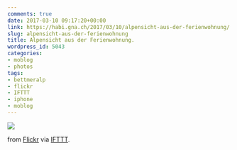 ```yaml
---
comments: true
date: 2017-03-10 09:17:20+00:00
link: https://habi.gna.ch/2017/03/10/alpensicht-aus-der-ferienwohnung/
slug: alpensicht-aus-der-ferienwohnung
title: Alpensicht aus der Ferienwohnung.
wordpress_id: 5043
categories:
- moblog
- photos
tags:
- bettmeralp
- flickr
- IFTTT
- iphone
- moblog
---
```


![](http://ift.tt/2m9xSdT)  

  

from [Flickr](http://flic.kr/p/RzxsLg) via [IFTTT](http://ift.tt/1c4nCfM).
